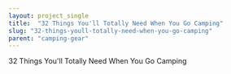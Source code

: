 ```yaml
---
layout: project_single
title:  "32 Things You'll Totally Need When You Go Camping"
slug: "32-things-youll-totally-need-when-you-go-camping"
parent: "camping-gear"
---
```

32 Things You'll Totally Need When You Go Camping